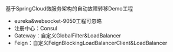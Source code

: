 基于SpringCloud微服务架构的自动故障转移Demo工程
- eureka&websocket-9050工程可忽略
- 注册中心：Consul
- Gateway：自定义GlobalFilter&LoadBalancer
- Feign：自定义FeignBlockingLoadBalancerClient&LoadBalancer